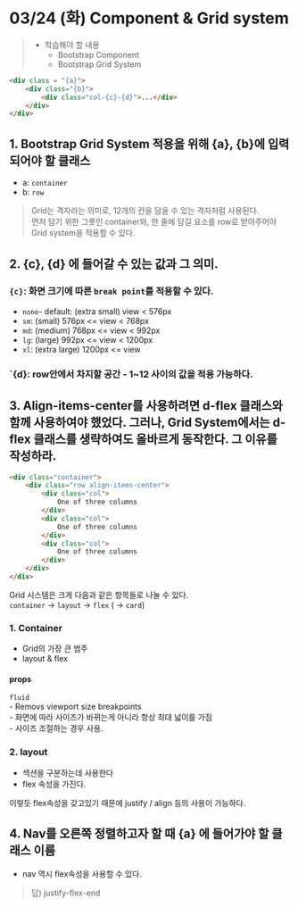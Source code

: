 # 03/24 (화) Component & Grid system

> - 학습해야 할 내용
>   - Bootstrap Component
>   - Bootstrap Grid System




```html
<div class = "{a}">
    <div class="{b}">
        <div class="col-{c}-{d}">...</div>
    </div>
</div>

```

## 1. Bootstrap Grid System 적용을 위해 {a}, {b}에 입력되어야 할 클래스

- a: `container`
- b: `row`

> Grid는 격자라는 의미로, 12개의 칸을 담을 수 있는 격자처럼 사용된다.  
> 먼저 담기 위한 그릇인 container와, 한 줄에 담길 요소를 row로 받아주어야  
> Grid system을 적용할 수 있다.

## 2. {c}, {d} 에 들어갈 수 있는 값과 그 의미.

### `{c}`: 화면 크기에 따른 `break point`를 적용할 수 있다.
- `none`- default: (extra small) view < 576px
- `sm`: (small) 576px <= view < 768px
- `md`: (medium) 768px <= view < 992px
- `lg`: (large) 992px <= view < 1200px
- `xl`: (extra large) 1200px <= view

### `{d}: row안에서 차지할 공간 - 1~12 사이의 값을 적용 가능하다.





## 3. Align-items-center를 사용하려면 d-flex 클래스와 함께 사용하여야 했었다. 그러나, Grid System에서는 d-flex 클래스를 생략하여도 올바르게 동작한다. 그 이유를 작성하라.

```html
<div class="container">
    <div class="row align-items-center">
        <div class="col">
            One of three columns
        </div>
        <div class="col">
            One of three columns
        </div>
        <div class="col">
            One of three columns
        </div>
    </div>
</div>
```
Grid 시스템은 크게 다음과 같은 항목들로 나눌 수 있다.  
`container` -> `layout` -> `flex` ( -> `card`)

### **1. Container**
- Grid의 가장 큰 범주
- layout & flex

#### props
`fluid`  
    - Removs viewport size breakpoints  
        - 화면에 따라 사이즈가 바뀌는게 아니라 항상 최대 넓이를 가짐  
        - 사이즈 조절하는 경우 사용.  

### **2. layout**
- 섹션을 구분하는데 사용한다
- flex 속성을 가진다.

이렇듯 flex속성을 갖고있기 때문에 justify / align 등의 사용이 가능하다.



## 4. Nav를 오른쪽 정렬하고자 할 때 {a} 에 들어가야 할 클래스 이름

- nav 역시 flex속성을 사용할 수 있다.

> 답) justify-flex-end
